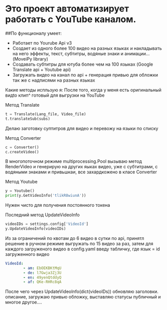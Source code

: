 # Это проект автоматизирует работать с YouTube каналом.

##По функционалу умеет:
- Работает по Yourube Api v3
- Создает из одного более 100 видео на разных языках и накладывать на него эффекты, текст, субтитры, водяные знаки и анимации... (MoveiPy library)
- Создавать субтитры для ютуба более чем на 100 языках (Google Translate api + Youtube api)
- Загружать видео на канал по api + генерация привью для обложки так же с надписями на разных языках

Какие методы испльзую я:
После того, когда у меня есть оригинальный видtо клип^ готовый для выгрузки на YouTube

Метод Translate
```python
t = Translate(Lang_file, Video_file)
t.translateSub(subs)
```
Делаю заготовку суптитров для видео и перевожу на языки по списку

Метод Converter
```python
c = Converter()
c.createVideo()
```
В многопоточном режиме multiprocessing.Pool вызываю метод RenderVideo и генерирую на других яыках видео, уже с субтитрами, с водяными знаками и привьшкаи, все захардкожено в класе Converter

Метод Youtube
```python
y = Youtube()
print(y.GetVideoInfo('tlikR8wiunA'))
```
Нужен чисто для получения постоянного токена

Последний метод UpdateVideoInfo
```python
videoIDs = settings.config['VideoId']
y.UpdateVideoInfo(videoIDs)
```
Из за ограничений по квотам до 6 видео в сутки по api, принятл решение в ручном режиме выгружать по 15 видео за раз, затем для каждого загруженого видео в config.yaml введу табличку, где язык = id загруженного видео
```yaml
VideoId:
        - am: EbOEKBKtMqU
        - de: l7Gwja3Zj3U
        - en: 49yenQtddyQ
        - af: QKe-RHRc8qA
```
После чего через UpdateVideoInfo(dict(videoIDs)) обновляю заголовки. описание, загружаю привью обложку, выставляю статусы публичный и многое другое....

